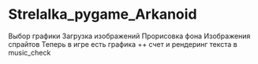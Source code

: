 # Strelalka_pygame_Arkanoid
Выбор графики
Загрузка изображений
Прорисовка фона
Изображения спрайтов
Теперь в игре есть графика
++
счет и рендеринг текста в music_check
